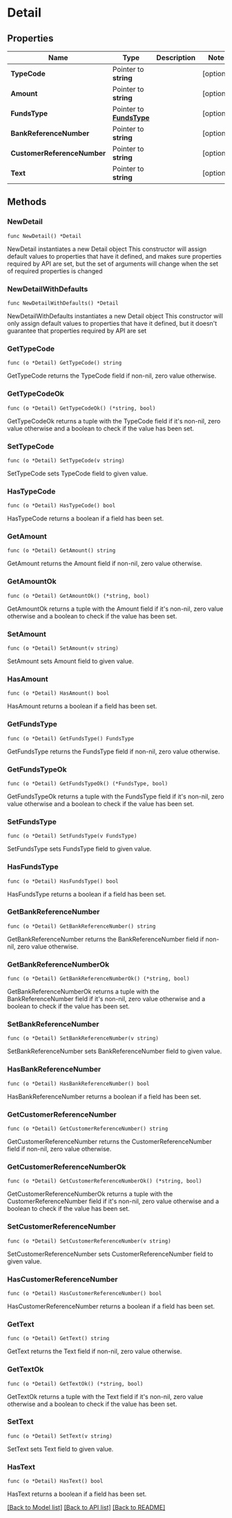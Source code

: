 # Detail

## Properties

Name | Type | Description | Notes
------------ | ------------- | ------------- | -------------
**TypeCode** | Pointer to **string** |  | [optional] 
**Amount** | Pointer to **string** |  | [optional] 
**FundsType** | Pointer to [**FundsType**](FundsType.md) |  | [optional] 
**BankReferenceNumber** | Pointer to **string** |  | [optional] 
**CustomerReferenceNumber** | Pointer to **string** |  | [optional] 
**Text** | Pointer to **string** |  | [optional] 

## Methods

### NewDetail

`func NewDetail() *Detail`

NewDetail instantiates a new Detail object
This constructor will assign default values to properties that have it defined,
and makes sure properties required by API are set, but the set of arguments
will change when the set of required properties is changed

### NewDetailWithDefaults

`func NewDetailWithDefaults() *Detail`

NewDetailWithDefaults instantiates a new Detail object
This constructor will only assign default values to properties that have it defined,
but it doesn't guarantee that properties required by API are set

### GetTypeCode

`func (o *Detail) GetTypeCode() string`

GetTypeCode returns the TypeCode field if non-nil, zero value otherwise.

### GetTypeCodeOk

`func (o *Detail) GetTypeCodeOk() (*string, bool)`

GetTypeCodeOk returns a tuple with the TypeCode field if it's non-nil, zero value otherwise
and a boolean to check if the value has been set.

### SetTypeCode

`func (o *Detail) SetTypeCode(v string)`

SetTypeCode sets TypeCode field to given value.

### HasTypeCode

`func (o *Detail) HasTypeCode() bool`

HasTypeCode returns a boolean if a field has been set.

### GetAmount

`func (o *Detail) GetAmount() string`

GetAmount returns the Amount field if non-nil, zero value otherwise.

### GetAmountOk

`func (o *Detail) GetAmountOk() (*string, bool)`

GetAmountOk returns a tuple with the Amount field if it's non-nil, zero value otherwise
and a boolean to check if the value has been set.

### SetAmount

`func (o *Detail) SetAmount(v string)`

SetAmount sets Amount field to given value.

### HasAmount

`func (o *Detail) HasAmount() bool`

HasAmount returns a boolean if a field has been set.

### GetFundsType

`func (o *Detail) GetFundsType() FundsType`

GetFundsType returns the FundsType field if non-nil, zero value otherwise.

### GetFundsTypeOk

`func (o *Detail) GetFundsTypeOk() (*FundsType, bool)`

GetFundsTypeOk returns a tuple with the FundsType field if it's non-nil, zero value otherwise
and a boolean to check if the value has been set.

### SetFundsType

`func (o *Detail) SetFundsType(v FundsType)`

SetFundsType sets FundsType field to given value.

### HasFundsType

`func (o *Detail) HasFundsType() bool`

HasFundsType returns a boolean if a field has been set.

### GetBankReferenceNumber

`func (o *Detail) GetBankReferenceNumber() string`

GetBankReferenceNumber returns the BankReferenceNumber field if non-nil, zero value otherwise.

### GetBankReferenceNumberOk

`func (o *Detail) GetBankReferenceNumberOk() (*string, bool)`

GetBankReferenceNumberOk returns a tuple with the BankReferenceNumber field if it's non-nil, zero value otherwise
and a boolean to check if the value has been set.

### SetBankReferenceNumber

`func (o *Detail) SetBankReferenceNumber(v string)`

SetBankReferenceNumber sets BankReferenceNumber field to given value.

### HasBankReferenceNumber

`func (o *Detail) HasBankReferenceNumber() bool`

HasBankReferenceNumber returns a boolean if a field has been set.

### GetCustomerReferenceNumber

`func (o *Detail) GetCustomerReferenceNumber() string`

GetCustomerReferenceNumber returns the CustomerReferenceNumber field if non-nil, zero value otherwise.

### GetCustomerReferenceNumberOk

`func (o *Detail) GetCustomerReferenceNumberOk() (*string, bool)`

GetCustomerReferenceNumberOk returns a tuple with the CustomerReferenceNumber field if it's non-nil, zero value otherwise
and a boolean to check if the value has been set.

### SetCustomerReferenceNumber

`func (o *Detail) SetCustomerReferenceNumber(v string)`

SetCustomerReferenceNumber sets CustomerReferenceNumber field to given value.

### HasCustomerReferenceNumber

`func (o *Detail) HasCustomerReferenceNumber() bool`

HasCustomerReferenceNumber returns a boolean if a field has been set.

### GetText

`func (o *Detail) GetText() string`

GetText returns the Text field if non-nil, zero value otherwise.

### GetTextOk

`func (o *Detail) GetTextOk() (*string, bool)`

GetTextOk returns a tuple with the Text field if it's non-nil, zero value otherwise
and a boolean to check if the value has been set.

### SetText

`func (o *Detail) SetText(v string)`

SetText sets Text field to given value.

### HasText

`func (o *Detail) HasText() bool`

HasText returns a boolean if a field has been set.


[[Back to Model list]](../README.md#documentation-for-models) [[Back to API list]](../README.md#documentation-for-api-endpoints) [[Back to README]](../README.md)


